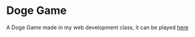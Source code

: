 # Doge Game
A Doge Game made in my web development class, it can be played [here](https://lucashasting.github.io/Doge-Game/)
